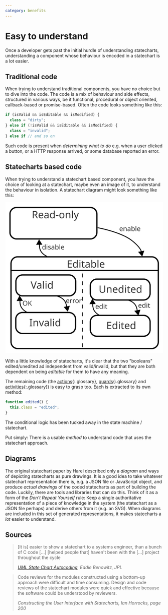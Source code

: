 ```yaml
---
category: benefits
---
```


# Easy to understand

Once a developer gets past the initial hurdle of understanding statecharts, understanding a component whose behaviour is encoded in a statechart is a lot easier.

## Traditional code

When trying to understand traditional components, you have no choice but to dive into the code.  The code is a mix of behaviour and side effects, structured in various ways, be it functional, procedural or object oriented, callback-based or promise-based.  Often the code looks something like this:

``` javascript
if (isValid && isEditable && isModified) {
  class = "dirty";
} else if (!isValid && isEditable && isModified) {
  class = "invalid";
} else if // and so on
```

Such code is present when _determining what to do_ e.g. when a user clicked a button, or a HTTP response arrived, or some database reported an error.

## Statecharts based code

When trying to understand a statechart based component, you have the choice of looking at a statechart, maybe even an image of it, to understand the behaviour in isolation.  A statechart diagram might look something like this:

![Valid, editable and modified states](benefit-easy-to-understand.svg)

With a little knowledge of statecharts, it's clear that the two "booleans" edited/unedited ad independent from valid/invalid, but that they are both dependent on being _editable_ for them to have any meaning.

The remaining code (the [actions](glossary/action.html){:.glossary}, [guards](glossary/guard.html){:.glossary} and [activities](glossary/activity.html){:.glossary}) is easy to grasp too.  Each is extracted to its own method:

```javascript
function edited() {
  this.class = "edited";
}
```

The conditional logic has been tucked away in the state machine / statechart.

Put simply: There is a usable _method_ to understand code that uses the statechart approach.

## Diagrams

The original statechart paper by Harel described only a _diagram_ and ways of depicting statecharts as pure drawings.  It is a good idea to take whatever statechart representation there is, e.g. a JSON file or JavaScript object, and produce _actual drawings_ of the coded statecharts as part of building the code.  Luckily, there are tools and libraries that can do this.  Think of it as a form of the _Don't Repeat Yourself_ rule: Keep a single authoritative representation of a piece of knowledge in the system (the statechart as a JSON file perhaps) and derive others from it (e.g. an SVG).  When diagrams are included in this set of generated representations, it makes statecharts a _lot_ easier to understand.

## Sources

> \[It is] easier to show a statechart to a systems engineer, than a bunch of C code \[...]  \[helped people that] haven't been with the \[...] project throughout the cycle
>
> <cite><a href="https://www.youtube.com/watch?v=VvssxOP95s0">UML State Chart Autocoding</a>, Eddie Benowitz, JPL</cite> 

> Code reviews for the modules constructed using a bottom-up approach were difficult and time consuming. Design and code reviews of the statechart modules were quick and effective because the software could be understood by reviewers.
>
> <cite>Constructing the User Interface with Statecharts, Ian Horrocks, page 200</cite>

